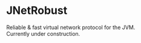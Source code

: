 JNetRobust
==========

Reliable &amp; fast virtual network protocol for the JVM.   
Currently under construction.
